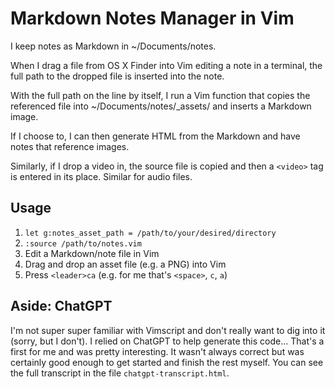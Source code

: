 # Markdown Notes Manager in Vim

I keep notes as Markdown in ~/Documents/notes.

When I drag a file from OS X Finder into Vim editing a note in a terminal,
the full path to the dropped file is inserted into the note.

With the full path on the line by itself, I run a Vim function that
copies the referenced file into ~/Documents/notes/_assets/ and inserts
a Markdown image.

If I choose to, I can then generate HTML from the Markdown and have notes
that reference images.

Similarly, if I drop a video in, the source file is copied and then a `<video>`
tag is entered in its place.  Similar for audio files.

## Usage

1. `let g:notes_asset_path = /path/to/your/desired/directory`
1. `:source /path/to/notes.vim`
1. Edit a Markdown/note file in Vim
2. Drag and drop an asset file (e.g. a PNG) into Vim
3. Press `<leader>ca` (e.g. for me that's `<space>`, `c`, `a`)

## Aside: ChatGPT

I'm not super super familiar with Vimscript and don't really want to dig into
it (sorry, but I don't). I relied on ChatGPT to help generate this code...
That's a first for me and was pretty interesting. It wasn't always correct but
was certainly good enough to get started and finish the rest myself. You can
see the full transcript in the file `chatgpt-transcript.html`.


